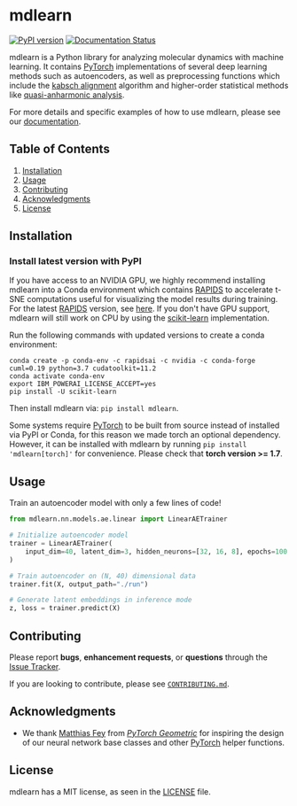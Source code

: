 # mdlearn

[![PyPI version](https://badge.fury.io/py/mdlearn.svg)](https://badge.fury.io/py/mdlearn)
[![Documentation Status](https://readthedocs.org/projects/mdlearn/badge/?version=latest)](https://mdlearn.readthedocs.io/en/latest/?badge=latest)

mdlearn is a Python library for analyzing molecular dynamics with machine learning. It contains [PyTorch](https://pytorch.org/) implementations of several deep learning methods such as autoencoders, as well as preprocessing functions which include the [kabsch alignment](https://en.wikipedia.org/wiki/Kabsch_algorithm) algorithm and higher-order statistical methods like [quasi-anharmonic analysis](https://journals.plos.org/plosone/article?id=10.1371/journal.pone.0015827).

For more details and specific examples of how to use mdlearn, please see our [documentation](https://mdlearn.readthedocs.io/en/latest/).

## Table of Contents
1. [Installation](#installation)
2. [Usage](#usage)
3. [Contributing](#contributing)
4. [Acknowledgments](#acknowledgments)
5. [License](#license)

## Installation

### Install latest version with PyPI 

If you have access to an NVIDIA GPU, we highly recommend installing mdlearn into a Conda environment which contains [RAPIDS](https://rapids.ai/) to accelerate t-SNE computations useful for visualizing the model results during training. For the latest [RAPIDS](https://rapids.ai/) version, see [here](https://rapids.ai/start.html#get-rapids). If you don't have GPU support, mdlearn will still work on CPU by using the [scikit-learn](https://scikit-learn.org/stable/) implementation.

Run the following commands with updated versions to create a conda environment:
```
conda create -p conda-env -c rapidsai -c nvidia -c conda-forge cuml=0.19 python=3.7 cudatoolkit=11.2
conda activate conda-env
export IBM_POWERAI_LICENSE_ACCEPT=yes
pip install -U scikit-learn
```

Then install mdlearn via: `pip install mdlearn`. 

Some systems require [PyTorch](https://pytorch.org/) to be built from source instead of installed via PyPI or Conda, for this reason we made torch an optional dependency. However, it can be installed with mdlearn by running `pip install 'mdlearn[torch]'` for convenience. Please check that **torch version >= 1.7**. 

## Usage

Train an autoencoder model with only a few lines of code!

```python
from mdlearn.nn.models.ae.linear import LinearAETrainer

# Initialize autoencoder model
trainer = LinearAETrainer(
    input_dim=40, latent_dim=3, hidden_neurons=[32, 16, 8], epochs=100
)

# Train autoencoder on (N, 40) dimensional data
trainer.fit(X, output_path="./run")

# Generate latent embeddings in inference mode
z, loss = trainer.predict(X)
```

## Contributing

Please report **bugs**, **enhancement requests**, or **questions** through the [Issue Tracker](https://github.com/ramanathanlab/mdlearn/issues).

If you are looking to contribute, please see [`CONTRIBUTING.md`](https://github.com/ramanathanlab/mdlearn/blob/main/CONTRIBUTING.md).


## Acknowledgments

- We thank [Matthias Fey](https://github.com/rusty1s) from [*PyTorch Geometric*](https://github.com/rusty1s/pytorch_geometric) for inspiring the design of our neural network base classes and other [PyTorch](https://pytorch.org/) helper functions.

## License

mdlearn has a MIT license, as seen in the [LICENSE](https://github.com/ramanathanlab/mdlearn/blob/main/LICENSE) file.

